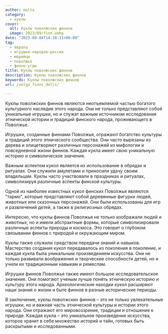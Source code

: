 ```yaml
---
author: malta
category:
  - куклы
cover:
  alt: Куклы поволжских финнов
  image: 2023/09/finn.webp
date: "2023-09-04T14:38:11+00:00"
tag:
  - европа
  - игрушки-народов-россии
  - марийцы
  - поволжье
  - финно-угры
title: Куклы поволжских финнов
description: Куклы поволжских финнов
keywords: Куклы поволжских финнов
url: /volga_finns_dolls/

---
```

Куклы поволжских финнов являются неотъемлемой частью богатого культурного наследия этого народа. Они не только представляют собой уникальные игрушки, но и служат важным источником исследования этнической истории и традиций финского народа, проживающего в Поволжье.

Игрушки, созданные финнами Поволжья, отражают богатство культуры и традиций этого этнического сообщества. Они часто вырезаны из дерева и олицетворяют различных персонажей из мифологии и повседневной жизни финнов. Каждая кукла имеет свою уникальную историю и символическое значение.

Важным аспектом кукол является их использование в обрядах и ритуалах. Они служили амулетами и приносили удачу своим владельцам. Куклы часто участвовали в праздниках и ритуалах, символизируя различные аспекты финской культуры.

Одной из наиболее известных кукол финских Поволжья являются "тармо", которые представляют собой деревянные фигурки людей, животных или сказочных персонажей. Они были использованы для игр и развлечений детей, а также в религиозных обрядах.

Интересно, что куклы финнов Поволжья не только изображали людей и животных, но и имели абстрактные формы, которые символизировали различные аспекты природы и космоса. Это говорит о глубоком связывании финнов с природой и окружающим миром.

Куклы также служили средством передачи знаний и навыков. Мастерство создания кукол передавалось из поколения в поколение, и каждая кукла была уникальным произведением искусства. Они не только развивали воображение и творческие способности детей, но и учили их традиционным навыкам и ремеслам.

Игрушки финнов Поволжья также имеют большое исследовательское значение. Они помогают ученым лучше понять этническую историю и культуру этого народа. Археологические находки кукол расширяют наши знания о жизни и быте финнов в разные исторические периоды.

В заключение, куклы поволжских финнов – это не только увлекательные игрушки, но и важная часть этнической культуры и истории этого народа. Они отражают его мировоззрение, традиции и отношение к природе. Каждая кукла – это уникальное произведение искусства, которое хранит в себе множество историй и тайн, готовых быть раскрытыми и исследованными.
